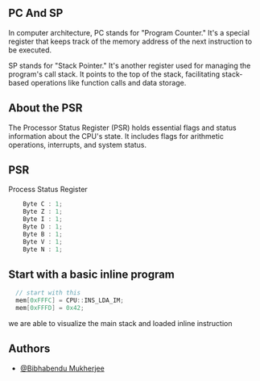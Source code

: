 
## PC And SP
In computer architecture, PC stands for "Program Counter." It's a special register that keeps track of the memory address of the next instruction to be executed.

SP stands for "Stack Pointer." It's another register used for managing the program's call stack. It points to the top of the stack, facilitating stack-based operations like function calls and data storage.

## About the PSR
The Processor Status Register (PSR)  holds essential flags and status information about the CPU's state. It includes flags for arithmetic operations, interrupts, and system status. 



## PSR

Process Status Register

```c++
    Byte C : 1; 
    Byte Z : 1; 
    Byte I : 1; 
    Byte D : 1; 
    Byte B : 1; 
    Byte V : 1; 
    Byte N : 1; 
```


## Start with a basic inline program 

```c++
  // start with this 
  mem[0xFFFC] = CPU::INS_LDA_IM;
  mem[0xFFFD] = 0x42;

```
we are able to visualize the main stack and loaded inline instruction

## Authors

- [@Bibhabendu Mukherjee](https://github.com/BibhabenduMukherjee)

